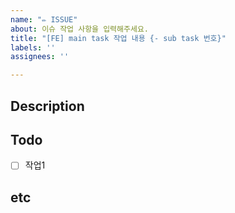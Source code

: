 ```yaml
---
name: "✏️ ISSUE"
about: 이슈 작업 사항을 입력해주세요.
title: "[FE] main task 작업 내용 {- sub task 번호}"
labels: ''
assignees: ''

---
```


## Description

<!-- 설명을 추가해 주세요. -->

## Todo

<!-- 작업할 내용을 추가해 주세요. -->

- [ ] 작업1

## etc
